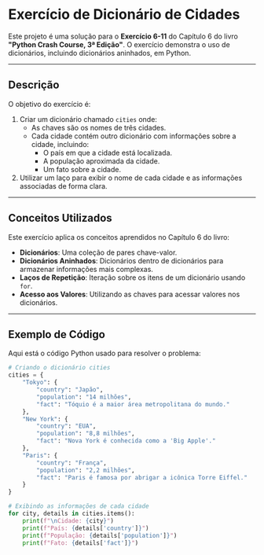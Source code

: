 # Exercício de Dicionário de Cidades

Este projeto é uma solução para o **Exercício 6-11** do Capítulo 6 do livro **"Python Crash Course, 3ª Edição"**. O exercício demonstra o uso de dicionários, incluindo dicionários aninhados, em Python.

---

## Descrição

O objetivo do exercício é:
1. Criar um dicionário chamado `cities` onde:
   - As chaves são os nomes de três cidades.
   - Cada cidade contém outro dicionário com informações sobre a cidade, incluindo:
     - O país em que a cidade está localizada.
     - A população aproximada da cidade.
     - Um fato sobre a cidade.
2. Utilizar um laço para exibir o nome de cada cidade e as informações associadas de forma clara.

---

## Conceitos Utilizados

Este exercício aplica os conceitos aprendidos no Capítulo 6 do livro:
- **Dicionários**: Uma coleção de pares chave-valor.
- **Dicionários Aninhados**: Dicionários dentro de dicionários para armazenar informações mais complexas.
- **Laços de Repetição**: Iteração sobre os itens de um dicionário usando `for`.
- **Acesso aos Valores**: Utilizando as chaves para acessar valores nos dicionários.

---

## Exemplo de Código

Aqui está o código Python usado para resolver o problema:

```python
# Criando o dicionário cities
cities = {
    "Tokyo": {
        "country": "Japão",
        "population": "14 milhões",
        "fact": "Tóquio é a maior área metropolitana do mundo."
    },
    "New York": {
        "country": "EUA",
        "population": "8,8 milhões",
        "fact": "Nova York é conhecida como a 'Big Apple'."
    },
    "Paris": {
        "country": "França",
        "population": "2,2 milhões",
        "fact": "Paris é famosa por abrigar a icônica Torre Eiffel."
    }
}

# Exibindo as informações de cada cidade
for city, details in cities.items():
    print(f"\nCidade: {city}")
    print(f"País: {details['country']}")
    print(f"População: {details['population']}")
    print(f"Fato: {details['fact']}")
